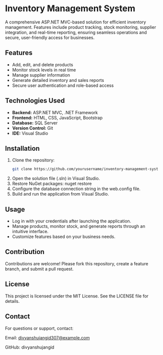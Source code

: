 # Inventory Management System

A comprehensive ASP.NET MVC-based solution for efficient inventory management. Features include product tracking, stock monitoring, supplier integration, and real-time reporting, ensuring seamless operations and secure, user-friendly access for businesses.

## Features
- Add, edit, and delete products
- Monitor stock levels in real time
- Manage supplier information
- Generate detailed inventory and sales reports
- Secure user authentication and role-based access

## Technologies Used
- **Backend:** ASP.NET MVC, .NET Framework
- **Frontend:** HTML, CSS, JavaScript, Bootstrap
- **Database:** SQL Server
- **Version Control:** Git
- **IDE:** Visual Studio

## Installation
1. Clone the repository:
   ```bash
   git clone https://github.com/yourusername/inventory-management-system.git
2. Open the solution file (.sln) in Visual Studio.
3. Restore NuGet packages:
   nuget restore
4. Configure the database connection string in the web.config file.
5. Build and run the application from Visual Studio.

## Usage
- Log in with your credentials after launching the application.
- Manage products, monitor stock, and generate reports through an intuitive interface.
- Customize features based on your business needs.

## Contribution
Contributions are welcome! Please fork this repository, create a feature branch, and submit a pull request.

## License
This project is licensed under the MIT License. See the LICENSE file for details.

## Contact
For questions or support, contact:

Email: divyanshujangid307@example.com

GitHub: divyanshujangid
